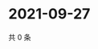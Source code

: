 # 2021-09-27

共 0 条

<!-- BEGIN WEIBO -->
<!-- 最后更新时间 Mon Sep 27 2021 23:08:49 GMT+0800 (China Standard Time) -->

<!-- END WEIBO -->
